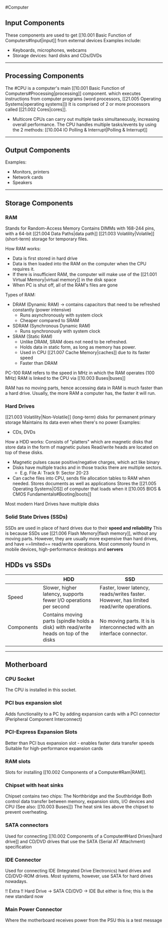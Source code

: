 #Computer
## Input Components
These components are used to get [[10.001 Basic Function of Computers#Input|input]] from external devices
Examples include:
- Keyboards, microphones, webcams
- Storage devices: hard disks and CDs/DVDs
---
## Processing Components
The #CPU is a computer's main [[10.001 Basic Function of Computers#Processing|processing]] component. which executes instructions from computer programs (word processors, [[21.005 Operating Systems|operating systems]])
It is comprised of 2 or more processors called [[21.002 Cores|cores]].
- Multicore CPUs can carry out multiple tasks simultaneously, increasing overall performance.
The CPU handles multiple tasks/events by using the 2 methods: [[10.004 IO Polling & Interrupt|Polling & Interrupt]]
---
## Output Components
Examples:
- Monitors, printers
- Network cards
- Speakers

---
## Storage Components
### RAM
Stands for Random-Access Memory
Contains DIMMs with 168-244 pins, with a 64-bit [[21.004 Data Paths|data path]]
[[21.003 Volatility|Volatile]] (short-term) storage for temporary files.

How RAM works:
- Data is first stored in hard drive
- Data is then loaded into the RAM on the computer when the CPU requires it.
- If there is insufficient RAM, the computer will make use of the [[21.001 Virtual Memory|virtual memory]] in the disk space
- When PC is shut off, all of the RAM's files are gone

Types of RAM:
- DRAM (Dynamic RAM) -> contains capacitors that need to be refreshed constantly (power intensive)
	- Runs asynchronously with system clock
	- Cheaper compared to SRAM
- SDRAM (Synchronous Dynamic RAM)
	- Runs synchronously with system clock
- SRAM (Static RAM)
	- Unlike DRAM, SRAM does not need to be refreshed.
	- Holds data in static form, as long as memory has power.
	- Used in CPU [[21.007 Cache Memory|caches]] due to its faster speed
	- Faster than DRAM

PC-100 RAM refers to the speed in MHz in which the RAM operates (100 MHz)
RAM is linked to the CPU via [[10.003 Buses|buses]]

RAM has no moving parts, hence accessing data in RAM is much faster than a hard drive.
Usually, the more RAM a computer has, the faster it will run.
### Hard Drives
[[21.003 Volatility|Non-Volatile]] (long-term) disks for permanent primary storage
Maintains its data even when there's no power
Examples:
- CDs, DVDs

How a HDD works:
Consists of "platters" which are magnetic disks that store data in the form of magnetic pulses
Read/write heads are located on top of these disks.
- Magnetic pulses cause positive/negative charges, which act like binary
- Disks have multiple tracks and in those tracks there are multiple sectors.
	- E.g. File A: Track 9: Sector 20-23 
- Can cache files into CPU, sends file allocation tables to RAM when needed. 
Stores documents as well as applications
Stores the [[21.005 Operating Systems|OS]] of computer that loads when it [[10.005 BIOS & CMOS Fundamentals#Booting|boots]]

Most modern Hard Drives have multiple disks

### Solid State Drives (SSDs)
SSDs are used in place of hard drives due to their **speed and reliability**
This is because SSDs use [[21.006 Flash Memory|flash memory]], without any moving parts.
However, they are usually more expensive than hard drives, and have ==limited== read/write operations.
Most commonly found in mobile devices, high-performance desktops and **servers**

## HDDs vs SSDs

|            | HDD                                                                                    | SSD                                                                                     |
| ---------- | -------------------------------------------------------------------------------------- | --------------------------------------------------------------------------------------- |
| Speed      | Slower, higher latency, supports fewer I/O operations per second                       | Faster, lower latency, reads/writes faster. However, has limited read/write operations. |
| Components | Contains moving parts (spindle holds a disk) with read/write heads on top of the disks | No moving parts. It is is interconnected with an interface connector.                   |
|            |                                                                                        |                                                                                         |


---
## Motherboard
### CPU Socket
The CPU is installed in this socket.

### PCI bus expansion slot
Adds functionality to a PC by adding expansion cards with a PCI connector (Peripheral Component Interconnect)

### PCI-Express Expansion Slots
Better than PCI bus expansion slot - enables faster data transfer speeds
Suitable for high-performance expansion cards

### RAM slots 
Slots for installing [[10.002 Components of a Computer#Ram|RAM]].

### Chipset with heat sinks
Chipset contains two chips: The Northbridge and the Southbridge
Both control data transfer between memory, expansion slots, I/O devices and CPU (See also: [[10.003 Buses]])
The heat sink lies above the chipset to prevent overheating.

### SATA connectors
Used for connecting [[10.002 Components of a Computer#Hard Drives|hard drive]] and CD/DVD drives that use the SATA (Serial AT Attachment) specification

### IDE Connector
Used for connecting IDE (Integrated Drive Electronics) hard drives and CD/DVD-ROM drives. Most systems, however, use SATA for hard drives nowadays.

!! Extra !!
Hard Drive -> SATA 
CD/DVD -> IDE
But either is fine; this is the new standard now

### Main Power Connector
Where the motherboard receives power from the PSU
this is a test message